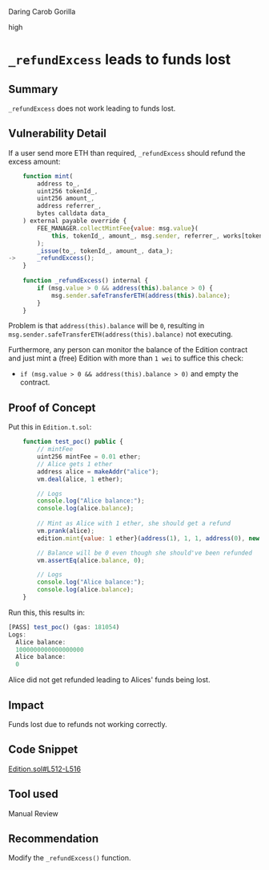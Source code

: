 Daring Carob Gorilla

high

# `_refundExcess` leads to funds lost

## Summary
`_refundExcess` does not work leading to funds lost.
## Vulnerability Detail
If a user send more ETH than required, `_refundExcess` should refund the excess amount:
```javascript
    function mint(
        address to_,
        uint256 tokenId_,
        uint256 amount_,
        address referrer_,
        bytes calldata data_
    ) external payable override {
        FEE_MANAGER.collectMintFee{value: msg.value}(
            this, tokenId_, amount_, msg.sender, referrer_, works[tokenId_].strategy
        );
        _issue(to_, tokenId_, amount_, data_);
->      _refundExcess();
    }
    
	function _refundExcess() internal {
        if (msg.value > 0 && address(this).balance > 0) {
            msg.sender.safeTransferETH(address(this).balance);
        }
    }
```
Problem is that `address(this).balance` will be `0`, resulting in `msg.sender.safeTransferETH(address(this).balance)` not executing.

Furthermore, any person can monitor the balance of the Edition contract and just mint a (free) Edition with more than `1 wei` to suffice this check:
- `if (msg.value > 0 && address(this).balance > 0)`
and empty the contract.
## Proof of Concept
Put this in `Edition.t.sol`:
```javascript
    function test_poc() public {
        // mintFee
        uint256 mintFee = 0.01 ether;
        // Alice gets 1 ether
        address alice = makeAddr("alice");
        vm.deal(alice, 1 ether);

        // Logs
        console.log("Alice balance:");
        console.log(alice.balance);
        
        // Mint as Alice with 1 ether, she should get a refund
        vm.prank(alice);
        edition.mint{value: 1 ether}(address(1), 1, 1, address(0), new bytes(0));

        // Balance will be 0 even though she should've been refunded
        vm.assertEq(alice.balance, 0);

        // Logs
        console.log("Alice balance:");
        console.log(alice.balance);
    }
```

Run this, this results in:
```javascript
[PASS] test_poc() (gas: 181054)
Logs:
  Alice balance:
  1000000000000000000
  Alice balance:
  0
```
Alice did not get refunded leading  to Alices' funds being lost.
## Impact
Funds lost due to refunds not working correctly.
## Code Snippet
[Edition.sol#L512-L516](https://github.com/sherlock-audit/2024-04-titles/blob/c9d16782a7d3c15c7a759f22c9e0552d5e777ed7/wallflower-contract-v2/src/editions/Edition.sol#L512-L516)
## Tool used
Manual Review
## Recommendation
Modify the `_refundExcess()` function.